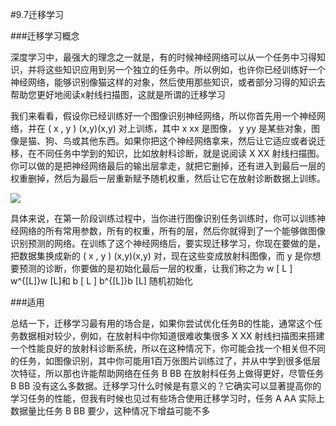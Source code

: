 #9.7迁移学习

###迁移学习概念

深度学习中，最强大的理念之一就是，有的时候神经网络可以从一个任务中习得知识，并将这些知识应用到另一个独立的任务中。所以例如，也许你已经训练好一个神经网络，能够识别像猫这样的对象，然后使用那些知识，或者部分习得的知识去帮助您更好地阅读x射线扫描图，这就是所谓的迁移学习

我们来看看，假设你已经训练好一个图像识别神经网络，所以你首先用一个神经网络，并在 ( x , y ) (x,y)(x,y) 对上训练，其中 x xx 是图像， y yy 是某些对象，图像是猫、狗、鸟或其他东西。如果你把这个神经网络拿来，然后让它适应或者说迁移，在不同任务中学到的知识，比如放射科诊断，就是说阅读 X XX 射线扫描图。你可以做的是把神经网络最后的输出层拿走，就把它删掉，还有进入到最后一层的权重删掉，然后为最后一层重新赋予随机权重，然后让它在放射诊断数据上训练。

![](https://cdn.jsdelivr.net/gh/tj-messi/picture/20241002135608.png)

具体来说，在第一阶段训练过程中，当你进行图像识别任务训练时，你可以训练神经网络的所有常用参数，所有的权重，所有的层，然后你就得到了一个能够做图像识别预测的网络。在训练了这个神经网络后，要实现迁移学习，你现在要做的是，把数据集换成新的 ( x , y ) (x,y)(x,y) 对，现在这些变成放射科图像，而 y 是你想要预测的诊断，你要做的是初始化最后一层的权重，让我们称之为 w [ L ] w^{[L]}w [L]和 b [ L ] b^{[L]}b [L] 随机初始化


###适用

总结一下，迁移学习最有用的场合是，如果你尝试优化任务B的性能，通常这个任务数据相对较少，例如，在放射科中你知道很难收集很多 X XX 射线扫描图来搭建一个性能良好的放射科诊断系统，所以在这种情况下，你可能会找一个相关但不同的任务，如图像识别，其中你可能用1百万张图片训练过了，并从中学到很多低层次特征，所以那也许能帮助网络在任务 B BB 在放射科任务上做得更好，尽管任务 B BB 没有这么多数据。迁移学习什么时候是有意义的？它确实可以显著提高你的学习任务的性能，但我有时候也见过有些场合使用迁移学习时，任务 A AA 实际上数据量比任务 B BB 要少，这种情况下增益可能不多
